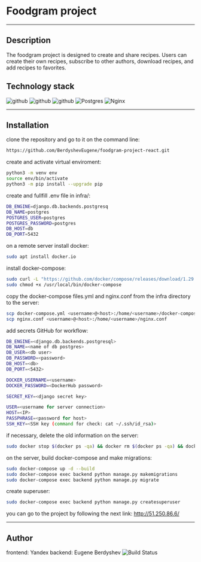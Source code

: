 # Foodgram project
____
## Description
The foodgram project is designed to create and share recipes. Users can create their own recipes, subscribe to other authors, download recipes, and add recipes to favorites.

## Technology stack
![github](https://camo.githubusercontent.com/6b7f701cf0bea42833751b754688f1a27b6090fdf90bf2b226addff01be817f0/68747470733a2f2f696d672e736869656c64732e696f2f62616467652f646f636b65722d2532333064623765642e7376673f7374796c653d666f722d7468652d6261646765266c6f676f3d646f636b6572266c6f676f436f6c6f723d7768697465) ![github](https://camo.githubusercontent.com/5473e0d3006bb7e662bdf754d830a026ce050be61f1cbbd4689783ae49950b93/68747470733a2f2f696d672e736869656c64732e696f2f62616467652f646a616e676f2d2532333039324532302e7376673f7374796c653d666f722d7468652d6261646765266c6f676f3d646a616e676f266c6f676f436f6c6f723d7768697465) ![github](https://camo.githubusercontent.com/cbef21adebc167fac6552145a03c9e12ae03b8afd5e4f7de52379a98297de3fe/68747470733a2f2f696d672e736869656c64732e696f2f62616467652f444a414e474f2d524553542d6666313730393f7374796c653d666f722d7468652d6261646765266c6f676f3d646a616e676f266c6f676f436f6c6f723d776869746526636f6c6f723d666631373039266c6162656c436f6c6f723d67726179) ![Postgres](https://img.shields.io/badge/postgres-%23316192.svg?style=for-the-badge&logo=postgresql&logoColor=white) ![Nginx](https://img.shields.io/badge/nginx-%23009639.svg?style=for-the-badge&logo=nginx&logoColor=white)
____

## Installation

clone the repository and go to it on the command line:
```sh
https://github.com/BerdyshevEugene/foodgram-project-react.git
```

create and activate virtual enviroment:
```sh
python3 -m venv env
source env/bin/activate
python3 -m pip install --upgrade pip
```

create and fullfill .env file in infra/:
```sh
DB_ENGINE=django.db.backends.postgresq
DB_NAME=postgres
POSTGRES_USER=postgres
POSTGRES_PASSWORD=postgres
DB_HOST=db
DB_PORT=5432
```

on a remote server install docker:
```sh
sudo apt install docker.io 
```
install docker-compose:
```sh
sudo curl -L "https://github.com/docker/compose/releases/download/1.29.2/docker-compose-$(uname -s)-$(uname -m)" -o /usr/local/bin/docker-compose
sudo chmod +x /usr/local/bin/docker-compose
```
copy the docker-compose files.yml and nginx.conf from the infra directory to the server:
```sh
scp docker-compose.yml <username>@<host>:/home/<username>/docker-compose.yml
scp nginx.conf <username>@<host>:/home/<username>/nginx.conf
```
add secrets GitHub for workflow:
```sh
DB_ENGINE=<django.db.backends.postgresql>
DB_NAME=<name of db postgres>
DB_USER=<db user>
DB_PASSWORD=<password>
DB_HOST=<db>
DB_PORT=<5432>

DOCKER_USERNAME=<username>
DOCKER_PASSWORD=<DockerHub password>

SECRET_KEY=<django secret key>

USER=<username for server connection>
HOST=<IP>
PASSPHRASE=<password for host>
SSH_KEY=<SSH key (command for check: cat ~/.ssh/id_rsa)>
```
if necessary, delete the old information on the server:
```sh
sudo docker stop $(docker ps -qa) && docker rm $(docker ps -qa) && docker rmi -f $(docker images -qa ) && docker volume rm $(docker volume ls -q) && docker network rm $(docker network ls -q)
```
on the server, build docker-compose and make migrations:
```sh
sudo docker-compose up -d --build
sudo docker-compose exec backend python manage.py makemigrations
sudo docker-compose exec backend python manage.py migrate
```
create superuser:
```sh
sudo docker-compose exec backend python manage.py createsuperuser
```

you can go to the project by following the next link:
http://51.250.86.6/
____

## Author
frontend: Yandex
backend: Eugene Berdyshev 
![Build Status](https://github.com/BerdyshevEugene/foodgram-projecr-react/workflows/main/badge.svg)
